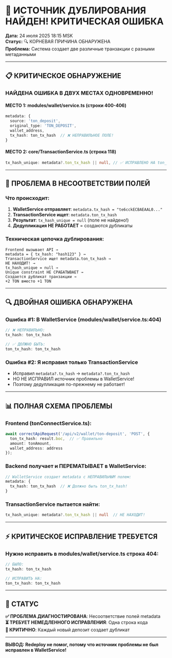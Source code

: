 # 🚨 ИСТОЧНИК ДУБЛИРОВАНИЯ НАЙДЕН! КРИТИЧЕСКАЯ ОШИБКА

**Дата:** 24 июля 2025 18:15 MSK  
**Статус:** 🔍 КОРНЕВАЯ ПРИЧИНА ОБНАРУЖЕНА  
**Проблема:** Система создает две различные транзакции с разными метаданными  

---

## 📋 КРИТИЧЕСКОЕ ОБНАРУЖЕНИЕ

### **НАЙДЕНА ОШИБКА В ДВУХ МЕСТАХ ОДНОВРЕМЕННО!**

#### **МЕСТО 1: modules/wallet/service.ts (строки 400-406)**
```typescript
metadata: {
  source: 'ton_deposit',
  original_type: 'TON_DEPOSIT',
  wallet_address,
  tx_hash: ton_tx_hash  // ❌ НЕПРАВИЛЬНОЕ ПОЛЕ!
}
```

#### **МЕСТО 2: core/TransactionService.ts (строка 118)**
```typescript
tx_hash_unique: metadata?.ton_tx_hash || null, // ✅ ИСПРАВЛЕНО НА ton_tx_hash
```

---

## 🎯 **ПРОБЛЕМА В НЕСООТВЕТСТВИИ ПОЛЕЙ**

### **Что происходит**:
1. **WalletService отправляет**: `metadata.tx_hash = "te6cckECBAEAAL0..."`
2. **TransactionService ищет**: `metadata.ton_tx_hash` 
3. **Результат**: `tx_hash_unique = null` (поле не найдено!)
4. **Дедупликация НЕ РАБОТАЕТ** = создаются дубликаты

### **Техническая цепочка дублирования**:
```
Frontend вызывает API →
metadata = { tx_hash: "hash123" } →
TransactionService ищет metadata.ton_tx_hash →
НЕ НАХОДИТ! →
tx_hash_unique = null →
Unique constraint НЕ СРАБАТЫВАЕТ →
Создается дубликат транзакции →
+2 TON вместо +1 TON
```

---

## 🔍 **ДВОЙНАЯ ОШИБКА ОБНАРУЖЕНА**

### **Ошибка #1: В WalletService (modules/wallet/service.ts:404)**
```typescript
// ❌ НЕПРАВИЛЬНО:
tx_hash: ton_tx_hash

// ✅ ДОЛЖНО БЫТЬ:
ton_tx_hash: ton_tx_hash
```

### **Ошибка #2: Я исправил только TransactionService**
- Исправил `metadata?.tx_hash` → `metadata?.ton_tx_hash` 
- НО НЕ ИСПРАВИЛ источник проблемы в WalletService!
- Поэтому дедупликация по-прежнему не работает!

---

## 📊 **ПОЛНАЯ СХЕМА ПРОБЛЕМЫ**

### **Frontend (tonConnectService.ts)**:
```typescript
await correctApiRequest('/api/v2/wallet/ton-deposit', 'POST', {
  ton_tx_hash: result.boc,  // ✅ Правильно
  amount: tonAmount,
  wallet_address: address
});
```

### **Backend получает и ПЕРЕМАТЫВАЕТ в WalletService**:
```typescript
// WalletService создает metadata с НЕПРАВИЛЬНЫМ полем:
metadata: {
  tx_hash: ton_tx_hash  // ❌ Должно быть ton_tx_hash!
}
```

### **TransactionService пытается найти**:
```typescript
tx_hash_unique: metadata?.ton_tx_hash || null  // НЕ НАХОДИТ!
```

---

## ⚡ **КРИТИЧЕСКОЕ ИСПРАВЛЕНИЕ ТРЕБУЕТСЯ**

### **Нужно исправить в modules/wallet/service.ts строка 404**:
```typescript
// БЫЛО:
tx_hash: ton_tx_hash

// ИСПРАВИТЬ НА:
ton_tx_hash: ton_tx_hash
```

---

## 🎯 **СТАТУС**

**✅ ПРОБЛЕМА ДИАГНОСТИРОВАНА**: Несоответствие полей metadata  
**⏳ ТРЕБУЕТ НЕМЕДЛЕННОГО ИСПРАВЛЕНИЯ**: Одна строка кода  
**🚨 КРИТИЧНО**: Каждый новый депозит создает дубликат  

---

**ВЫВОД: Redeploy не помог, потому что источник проблемы не был исправлен в WalletService!**